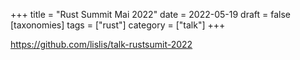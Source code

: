 +++
title = "Rust Summit Mai 2022"
date = 2022-05-19
draft = false
[taxonomies]
tags = ["rust"]
category = ["talk"]
+++


https://github.com/lislis/talk-rustsumit-2022
